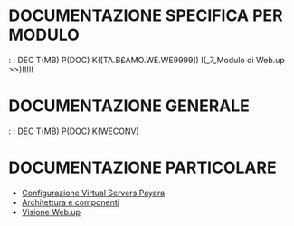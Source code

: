# DOCUMENTAZIONE SPECIFICA PER MODULO
 :  : DEC T(MB) P(DOC) K([TA.B£AMO.WE.WE9999]) I(_7_Modulo di Web.up     >>)!!!!!

# DOCUMENTAZIONE GENERALE
 :  : DEC T(MB) P(DOC) K(WECONV)

# DOCUMENTAZIONE PARTICOLARE
- [Configurazione Virtual Servers Payara](Sorgenti/DOC/TA/B£AMO/WEBASE_01)
- [Architettura e componenti](Sorgenti/DOC/TA/B£AMO/WEBASE_02)
- [Visione Web.up](Sorgenti/TA/B£A/WE_001)
